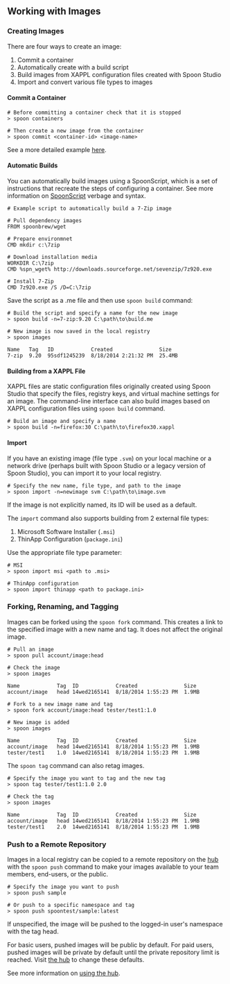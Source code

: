 ## Working with Images

### Creating Images

There are four ways to create an image:

1. Commit a container
2. Automatically create with a build script
3. Build images from XAPPL configuration files created with Spoon Studio
4. Import and convert various file types to images

#### Commit a Container

```
# Before committing a container check that it is stopped
> spoon containers

# Then create a new image from the container
> spoon commit <container-id> <image-name>
```

See a more detailed example [here](/docs/building#working-with-containers).

#### Automatic Builds

You can automatically build images using a SpoonScript, which is a set of instructions that recreate the steps of configuring a container. See more information on [SpoonScript](/docs/reference#spoonscript) verbage and syntax.

```
# Example script to automatically build a 7-Zip image

# Pull dependency images
FROM spoonbrew/wget

# Prepare environmnet
CMD mkdir c:\7zip

# Download installation media
WORKDIR C:\7zip
CMD %spn_wget% http://downloads.sourceforge.net/sevenzip/7z920.exe

# Install 7-Zip
CMD 7z920.exe /S /D=C:\7zip
```

Save the script as a .me file and then use `spoon build` command:

```
# Build the script and specify a name for the new image
> spoon build -n=7-zip:9.20 C:\path\to\build.me

# New image is now saved in the local registry
> spoon images

Name   Tag   ID            Created               Size
7-zip  9.20  95sdf1245239  8/18/2014 2:21:32 PM  25.4MB
```

#### Building from a XAPPL File

XAPPL files are static configuration files originally created using Spoon Studio that specify the files, registry keys, and virtual machine settings for an image. The command-line interface can also build images based on XAPPL configuration files using `spoon build` command.

```
# Build an image and specify a name
> spoon build -n=firefox:30 C:\path\to\firefox30.xappl
```

#### Import

If you have an existing image (file type `.svm`) on your local machine or a network drive (perhaps built with Spoon Studio or a legacy version of Spoon Studio), you can import it to your local registry.

```
# Specify the new name, file type, and path to the image
> spoon import -n=newimage svm C:\path\to\image.svm
```

If the image is not explicitly named, its ID will be used as a default.

The `import` command also supports building from 2 external file types:

1. Microsoft Software Installer (`.msi`)
2. ThinApp Configuration (`package.ini`)

Use the appropriate file type parameter:

```
# MSI
> spoon import msi <path to .msi>

# ThinApp configuration
> spoon import thinapp <path to package.ini> 
```

### Forking, Renaming, and Tagging

Images can be forked using the `spoon fork` command. This creates a link to the specified image with a new name and tag. It does not affect the original image.

```
# Pull an image
> spoon pull account/image:head

# Check the image
> spoon images

Name            Tag  ID            Created               Size
account/image   head 14wed2165141  8/18/2014 1:55:23 PM  1.9MB

# Fork to a new image name and tag
> spoon fork account/image:head tester/test1:1.0

# New image is added
> spoon images

Name            Tag  ID            Created               Size
account/image   head 14wed2165141  8/18/2014 1:55:23 PM  1.9MB
tester/test1    1.0  14wed2165141  8/18/2014 1:55:23 PM  1.9MB
```

The `spoon tag` command can also retag images.

```
# Specify the image you want to tag and the new tag
> spoon tag tester/test1:1.0 2.0

# Check the tag
> spoon images

Name            Tag  ID            Created               Size
account/image   head 14wed2165141  8/18/2014 1:55:23 PM  1.9MB
tester/test1    2.0  14wed2165141  8/18/2014 1:55:23 PM  1.9MB
```

### Push to a Remote Repository

Images in a local registry can be copied to a remote repository on the [hub](/hub) with the `spoon push` command to make your images available to your team members, end-users, or the public.

```
# Specify the image you want to push
> spoon push sample

# Or push to a specific namespace and tag
> spoon push spoontest/sample:latest
```

If unspecified, the image will be pushed to the logged-in user's namespace with the tag head.

For basic users, pushed images will be public by default. For paid users, pushed images will be private by default until the private repository limit is reached. Visit [the hub](/hub) to change these defaults.

See more information on [using the hub](/docs/hub).